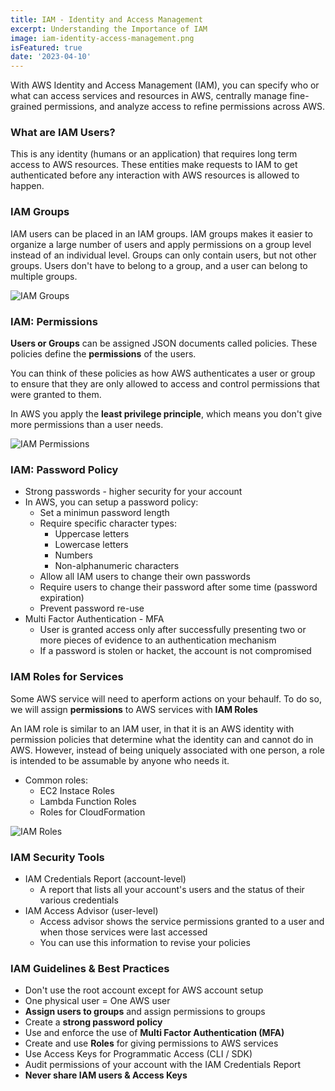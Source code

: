 ```yaml
---
title: IAM - Identity and Access Management
excerpt: Understanding the Importance of IAM
image: iam-identity-access-management.png
isFeatured: true
date: '2023-04-10'
---
```


With AWS Identity and Access Management (IAM), you can specify who or what can access services and resources in AWS,
centrally manage fine-grained permissions, and analyze access to refine permissions across AWS.

### What are IAM Users?

This is any identity (humans or an application) that requires long term access to AWS resources. These entities make
requests to IAM to get authenticated before any interaction with AWS resources is allowed to happen.

### IAM Groups

IAM users can be placed in an IAM groups. IAM groups makes it easier to organize a large number of users and apply
permissions on a group level instead of an individual level. Groups can only contain users, but not other groups. Users
don't have to belong to a group, and a user can belong to multiple groups.

![IAM Groups](iam-groups.png)

### IAM: Permissions

**Users or Groups** can be assigned JSON documents called policies. These policies define the **permissions** of the
users.

You can think of these policies as how AWS authenticates a user or group to ensure that they are only allowed to access
and control permissions that were granted to them.

In AWS you apply the **least privilege principle**, which means you don't give more permissions than a user needs.

![IAM Permissions](iam-permissions.png)

### IAM: Password Policy

-   Strong passwords - higher security for your account
-   In AWS, you can setup a password policy:
    -   Set a minimun password length
    -   Require specific character types:
        -   Uppercase letters
        -   Lowercase letters
        -   Numbers
        -   Non-alphanumeric characters
    -   Allow all IAM users to change their own passwords
    -   Require users to change their password after some time (password expiration)
    -   Prevent password re-use
-   Multi Factor Authentication - MFA
    -   User is granted access only after successfully presenting two or more pieces of evidence to an authentication
        mechanism
    -   If a password is stolen or hacket, the account is not compromised

### IAM Roles for Services

Some AWS service will need to aperform actions on your behaulf. To do so, we will assign **permissions** to AWS services
with **IAM Roles**

An IAM role is similar to an IAM user, in that it is an AWS identity with permission policies that determine what the
identity can and cannot do in AWS. However, instead of being uniquely associated with one person, a role is intended to
be assumable by anyone who needs it.

-   Common roles:
    -   EC2 Instace Roles
    -   Lambda Function Roles
    -   Roles for CloudFormation

![IAM Roles](iam-roles.png)

### IAM Security Tools

-   IAM Credentials Report (account-level)
    -   A report that lists all your account's users and the status of their various credentials
-   IAM Access Advisor (user-level)
    -   Access advisor shows the service permissions granted to a user and when those services were last accessed
    -   You can use this information to revise your policies

### IAM Guidelines & Best Practices

-   Don't use the root account except for AWS account setup
-   One physical user = One AWS user
-   **Assign users to groups** and assign permissions to groups
-   Create a **strong password policy**
-   Use and enforce the use of **Multi Factor Authentication (MFA)**
-   Create and use **Roles** for giving permissions to AWS services
-   Use Access Keys for Programmatic Access (CLI / SDK)
-   Audit permissions of your account with the IAM Credentials Report
-   **Never share IAM users & Access Keys**
